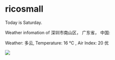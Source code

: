 # ricosmall

Today is Saturday.

Weather infomation of 深圳市南山区， 广东省， 中国: 

Weather: 多云, Temperature: 16 ℃ , Air Index: 20 优

<img src="https://github-readme-stats.vercel.app/api?username=ricosmall&show_icons=true" />
